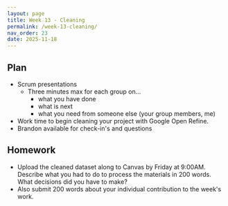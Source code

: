 ```yaml
---
layout: page
title: Week 13 - Cleaning
permalink: /week-13-cleaning/
nav_order: 23
date: 2025-11-18
---
```


## Plan

* Scrum presentations
    * Three minutes max for each group on…
        * what you have done
        * what is next
        * what you need from someone else (your group members, me)
* Work time to begin cleaning your project with Google Open Refine.
* Brandon available for check-in's and questions

## Homework

* Upload the cleaned dataset along to Canvas by Friday at 9:00AM. Describe what you had to do to process the materials in 200 words. What decisions did you have to make? 
* Also submit 200 words about your individual contribution to the week's work.
